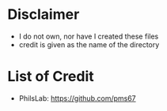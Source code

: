# Disclaimer
- I do not own, nor have I created these files
- credit is given as the name of the directory


# List of Credit
- PhilsLab: https://github.com/pms67